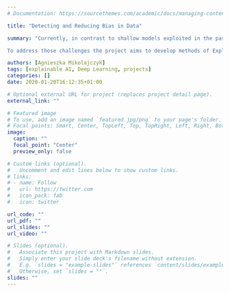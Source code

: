 ```yaml
---
# Documentation: https://sourcethemes.com/academic/docs/managing-content/

title: "Detecting and Reducing Bias in Data"

summary: "Currently, in contrast to shallow models exploited in the past, most deep learning systems extract features automatically, and to do that, they tend to rely on a huge amount of labeled data. Whereas the quality of dataset used to train neural networks has a huge impact on the models’ performance, those datasets are often noisy, biased and sometimes even contain incorrectly labeled samples. Moreover, deep neural networks (DNNs) are black-box models that usually have tens of layers with millions of parameters, and very complex latent space, which make their decisions very hard to interpret. Such fragile models are increasingly used to solve very sensitive and critical tasks. Therefore, the demand for a clear reasoning and correct decision is very high, especially when DNNs are used in transportation (autonomous cars), in healthcare, for legal systems, finances, and military. 

To address those challenges the project aims to develop methods of Explainable Artificial Intelligence (XAI) which might help to uncover and reduce the problem of bias in data. The project involves investigation and integration of explainability into new and existing Artificial Intelligence systems, and mostly focuses on Deep Neural Networks in the field of Computer Vision. One of the ways of categorizing XAI methods is to divide them into local and global explanations. Local analysis aims to explain a single prediction of a model, whereas a global one tries to explain how the whole model works in general. The project aims to develop novel methods of both local and global explainability to help explain deep neural network-based systems in order to justify them, to control their reasoning process, and to discover new knowledge."

authors: [Agnieszka Mikolajczyk]
tags: [explainable AI, Deep Learning, projects]
categories: []
date: 2020-01-20T16:12:35+01:00

# Optional external URL for project (replaces project detail page).
external_link: ""

# Featured image
# To use, add an image named `featured.jpg/png` to your page's folder.
# Focal points: Smart, Center, TopLeft, Top, TopRight, Left, Right, BottomLeft, Bottom, BottomRight.
image:
  caption: ""
  focal_point: "Center"
  preview_only: false

# Custom links (optional).
#   Uncomment and edit lines below to show custom links.
# links:
# - name: Follow
#   url: https://twitter.com
#   icon_pack: fab
#   icon: twitter

url_code: ""
url_pdf: ""
url_slides: ""
url_video: ""

# Slides (optional).
#   Associate this project with Markdown slides.
#   Simply enter your slide deck's filename without extension.
#   E.g. `slides = "example-slides"` references `content/slides/example-slides.md`.
#   Otherwise, set `slides = ""`.
slides: ""
---
```

